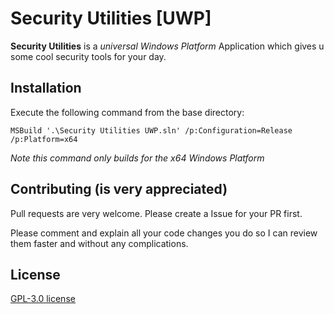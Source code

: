 # Security Utilities [UWP]

**Security Utilities** is a *universal Windows Platform* Application which gives u some cool security tools for your day.

## Installation
Execute the following command from the base directory:

`MSBuild '.\Security Utilities UWP.sln' /p:Configuration=Release /p:Platform=x64`

*Note this command only builds for the x64 Windows Platform*

## Contributing (is very appreciated)
Pull requests are very welcome. Please create a Issue for your PR first.

Please comment and explain all your code changes you do so I can review them faster and without any complications.

## License
[ GPL-3.0 license](https://choosealicense.com/licenses/gpl-3.0/)
